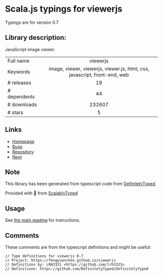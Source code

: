 
# Scala.js typings for viewerjs

Typings are for version 0.7

## Library description:
JavaScript image viewer.

|                    |                 |
| ------------------ | :-------------: |
| Full name          | viewerjs |
| Keywords           | image, viewer, viewerjs, viewer.js, html, css, javascript, front-end, web |
| # releases         | 19 |
| # dependents       | 44 |
| # downloads        | 232607 |
| # stars            | 5 |

## Links
- [Homepage](https://fengyuanchen.github.io/viewerjs)
- [Bugs](https://github.com/fengyuanchen/viewerjs/issues)
- [Repository](https://github.com/fengyuanchen/viewerjs)
- [Npm](https://www.npmjs.com/package/viewerjs)
    


## Note
This library has been generated from typescript code from [DefinitelyTyped](https://definitelytyped.org).

Provided with :purple_heart: from [ScalablyTyped](https://github.com/oyvindberg/ScalablyTyped)

## Usage
See [the main readme](../../readme.md) for instructions.

## Comments

These comments are from the typescript definitions and might be useful:
```
// Type definitions for viewerjs 0.7
// Project: https://fengyuanchen.github.io/viewerjs
// Definitions by: LRH3321 <https://github.com/lrh3321>
// Definitions: https://github.com/DefinitelyTyped/DefinitelyTyped

```

